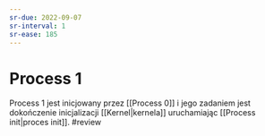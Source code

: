 ```yaml
---
sr-due: 2022-09-07
sr-interval: 1
sr-ease: 185
---
```


# Process 1
Process 1 jest inicjowany przez [[Process 0]] i jego zadaniem jest dokończenie inicjalizacji [[Kernel|kernela]] uruchamiając [[Process init|proces init]].
#review